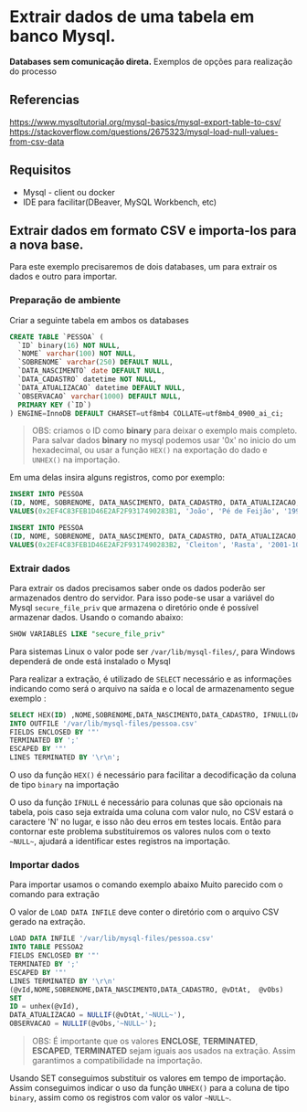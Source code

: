 # Extrair dados de uma tabela em banco Mysql.

**Databases sem comunicação direta.**
Exemplos de opções para realização do processo 

## Referencias
https://www.mysqltutorial.org/mysql-basics/mysql-export-table-to-csv/
https://stackoverflow.com/questions/2675323/mysql-load-null-values-from-csv-data

## Requisitos
 - Mysql - client ou docker
 - IDE para facilitar(DBeaver, MySQL Workbench, etc)

## Extrair dados em formato CSV e importa-los para a nova base.

Para este exemplo precisaremos de dois databases, um para extrair os dados e outro para importar.

### Preparação de ambiente

Criar a seguinte tabela em ambos os databases
```sql
CREATE TABLE `PESSOA` (
  `ID` binary(16) NOT NULL,
  `NOME` varchar(100) NOT NULL,
  `SOBRENOME` varchar(250) DEFAULT NULL,
  `DATA_NASCIMENTO` date DEFAULT NULL,
  `DATA_CADASTRO` datetime NOT NULL,
  `DATA_ATUALIZACAO` datetime DEFAULT NULL,
  `OBSERVACAO` varchar(1000) DEFAULT NULL,
  PRIMARY KEY (`ID`)
) ENGINE=InnoDB DEFAULT CHARSET=utf8mb4 COLLATE=utf8mb4_0900_ai_ci;
```
> OBS: criamos o ID como **binary** para deixar o exemplo mais completo.
> Para salvar dados **binary** no mysql podemos usar '0x' no inicio do um hexadecimal, ou usar a função `HEX()` na exportação do dado e `UNHEX()` na importação.

Em uma delas insira alguns registros, como por exemplo:

```sql
INSERT INTO PESSOA
(ID, NOME, SOBRENOME, DATA_NASCIMENTO, DATA_CADASTRO, DATA_ATUALIZACAO, OBSERVACAO)
VALUES(0x2EF4C83FEB1D46E2AF2F9317490283B1, 'João', 'Pé de Feijão', '1990-01-01', '2024-01-24 10:00:00', '2024-01-24 01:00:00', 'Texto de observação com acentuação');

INSERT INTO PESSOA
(ID, NOME, SOBRENOME, DATA_NASCIMENTO, DATA_CADASTRO, DATA_ATUALIZACAO, OBSERVACAO)
VALUES(0x2EF4C83FEB1D46E2AF2F9317490283B2, 'Cleiton', 'Rasta', '2001-10-01', '2024-01-24 23:05:09', NULL, NULL);
```
### Extrair dados
Para extrair os dados precisamos saber onde os dados poderão ser armazenados dentro do servidor.
Para isso pode-se usar a variável do Mysql `secure_file_priv` que armazena o diretório onde é possível armazenar dados. Usando o comando abaixo:
```sql
SHOW VARIABLES LIKE "secure_file_priv"
```

Para sistemas Linux o valor pode ser `/var/lib/mysql-files/`, para Windows dependerá de onde está instalado o Mysql 

Para realizar a extração, é utilizado de `SELECT` necessário e as informações indicando como será o arquivo na saída e o local de armazenamento
segue exemplo :

```sql
SELECT HEX(ID) ,NOME,SOBRENOME,DATA_NASCIMENTO,DATA_CADASTRO, IFNULL(DATA_ATUALIZACAO, "~NULL~") DATA_ATUALIZACAO, IFNULL(OBSERVACAO, "~NULL~") OBSERVACAO FROM PESSOA p
INTO OUTFILE '/var/lib/mysql-files/pessoa.csv' 
FIELDS ENCLOSED BY '"' 
TERMINATED BY ';' 
ESCAPED BY '"' 
LINES TERMINATED BY '\r\n';
```

O uso da função `HEX()` é necessário para facilitar a decodificação da coluna de tipo `binary` na importação

O uso da função `IFNULL` é necessário para colunas que são opcionais na tabela, pois caso seja extraída uma coluna com valor nulo, no CSV estará o caractere 'N' no lugar, e isso não deu erros em testes locais. 
Então para contornar este problema substituiremos os valores nulos com o texto `~NULL~`, ajudará a identificar estes registros na importação.


### Importar dados
Para importar usamos o comando exemplo abaixo
Muito parecido com o comando para extração

O valor de `LOAD DATA INFILE` deve conter o diretório com o arquivo CSV gerado na extração.

```sql
LOAD DATA INFILE '/var/lib/mysql-files/pessoa.csv' 
INTO TABLE PESSOA2
FIELDS ENCLOSED BY '"' 
TERMINATED BY ';' 
ESCAPED BY '"' 
LINES TERMINATED BY '\r\n'
(@vId,NOME,SOBRENOME,DATA_NASCIMENTO,DATA_CADASTRO, @vDtAt,  @vObs)
SET 
ID = unhex(@vId),
DATA_ATUALIZACAO = NULLIF(@vDtAt,'~NULL~'),
OBSERVACAO = NULLIF(@vObs,'~NULL~');
```

> OBS: É importante que os valores **ENCLOSE**, **TERMINATED**, **ESCAPED**, **TERMINATED** sejam iguais aos usados na extração. Assim garantimos a compatibilidade na importação.

Usando SET conseguimos substituir os valores em tempo de importação. Assim conseguimos indicar o uso da função `UNHEX()` para a coluna de tipo `binary`, assim como os registros com valor os valor `~NULL~`.
